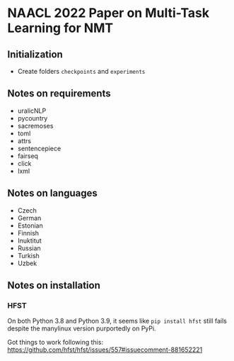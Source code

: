 # NAACL 2022 Paper on Multi-Task Learning for NMT

## Initialization
- Create folders `checkpoints` and `experiments`

## Notes on requirements
- uralicNLP
- pycountry
- sacremoses
- toml
- attrs
- sentencepiece
- fairseq
- click
- lxml

## Notes on languages
- Czech
- German
- Estonian
- Finnish
- Inuktitut
- Russian
- Turkish
- Uzbek

## Notes on installation

### HFST
On both Python 3.8 and Python 3.9, it seems like `pip install hfst` still fails despite the manylinux version purportedly on PyPi.

Got things to work following this: https://github.com/hfst/hfst/issues/557#issuecomment-881652221

